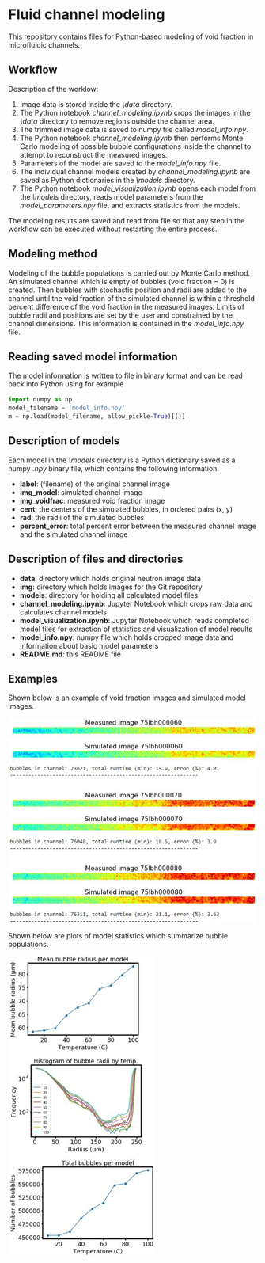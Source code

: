# Fluid channel modeling

This repository contains files for Python-based modeling of void fraction in microfluidic channels. 

## Workflow

Description of the worklow:

1. Image data is stored inside the *\data* directory.
2. The Python notebook *channel_modeling.ipynb* crops the images in the *\data* directory to remove regions outside the channel area.
3. The trimmed image data is saved to numpy file called *model_info.npy*.
4. The Python notebook *channel_modeling.ipynb* then performs Monte Carlo modeling of possible bubble configurations inside the channel to attempt to reconstruct the measured images.
5. Parameters of the model are saved to the *model_info.npy* file.
5. The individual channel models created by *channel_modeling.ipynb* are saved as Python dictionaries in the *\models* directory.
6. The Python notebook *model_visualization.ipynb* opens each model from the *\models* directory, reads model parameters from the *model_parameters.npy* file, and extracts statistics from the models.

The modeling results are saved and read from file so that any step in the workflow can be executed without restarting the entire process.

## Modeling method

Modeling of the bubble populations is carried out by Monte Carlo method. An simulated channel which is empty of bubbles (void fraction = 0) is created. Then bubbles with stochastic position and radii are added to the channel until the void fraction of the simulated channel is within a threshold percent difference of the void fraction in the measured images. Limits of bubble radii and positions are set by the user and constrained by the channel dimensions. This information is contained in the *model_info.npy* file.


## Reading saved model information

The model information is written to file in binary format and can be read back into Python using for example
```python
import numpy as np
model_filename = 'model_info.npy'
m = np.load(model_filename, allow_pickle=True)[()]
```


## Description of models

Each model in the *\models* directory is a Python dictionary saved as a numpy *.npy* binary file, which contains the following information:
* **label**: (filename) of the original channel image
* **img_model**: simulated channel image
* **img_voidfrac**: measured void fraction image
* **cent**: the centers of the simulated bubbles, in ordered pairs (x, y)
* **rad**: the radii of the simulated bubbles
* **percent_error**: total percent error between the measured channel image and the simulated channel image


## Description of files and directories

* **data**: directory which holds original neutron image data
* **img**: directory which holds images for the Git repository
* **models**: directory for holding all calculated model files
* **channel_modeling.ipynb**: Jupyter Notebook which crops raw data and calculates channel models
* **model_visualization.ipynb**: Jupyter Notebook which reads completed model files for extraction of statistics and visualization of model results
* **model_info.npy**: numpy file which holds cropped image data and information about basic model parameters
* **README.md**: this README file



## Examples
Shown below is an example of void fraction images and simulated model images.


![Example of channel images and models](./img/example_models.JPG)


Shown below are plots of model statistics which summarize bubble populations.


![Example of bubble statistics](./img/stats.JPG)
